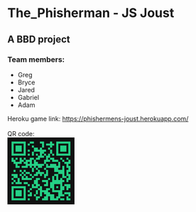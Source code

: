 # The_Phisherman - JS Joust
## A BBD project
### Team members:
- Greg
- Bryce
- Jared
- Gabriel
- Adam

Heroku game link: https://phishermens-joust.herokuapp.com/ <br><br>
QR code:<br>
<img src = "./public/images/qr-code.png" width=30% >
